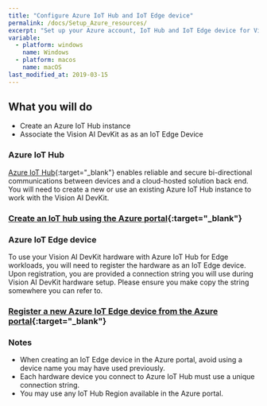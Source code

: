 ```yaml
---
title: "Configure Azure IoT Hub and IoT Edge device"
permalink: /docs/Setup_Azure_resources/
excerpt: "Set up your Azure account, IoT Hub and IoT Edge device for Vision AI Dev Kit"
variable:
  - platform: windows
    name: Windows
  - platform: macos
    name: macOS
last_modified_at: 2019-03-15
---
```


## What you will do

* Create an Azure IoT Hub instance
* Associate the Vision AI DevKit as as an IoT Edge Device

### Azure IoT Hub

[Azure IoT Hub](https://docs.microsoft.com/en-us/azure/iot-hub/about-iot-hub){:target="_blank"} enables reliable and secure bi-directional communications between devices and a cloud-hosted solution back end. You will need to create a new or use an existing Azure IoT Hub instance to work with the Vision AI DevKit.

### [Create an IoT hub using the Azure portal](https://docs.microsoft.com/en-us/azure/iot-hub/iot-hub-create-through-portal#create-an-iot-hub){:target="_blank"}

### Azure IoT Edge device

To use your Vision AI DevKit hardware with Azure IoT Hub for Edge workloads, you will need to register the hardware as an IoT Edge device. Upon registration, you are provided a connection string you will use during Vision AI DevKit hardware setup. Please ensure you make copy the string somewhere you can refer to.

### [Register a new Azure IoT Edge device from the Azure portal](https://docs.microsoft.com/en-us/azure/iot-edge/how-to-register-device-portal#create-a-device){:target="_blank"}

### Notes

* When creating an IoT Edge device in the Azure portal, avoid using a device name you may have used previously.
* Each hardware device you connect to Azure IoT Hub must use a unique connection string.
* You may use any IoT Hub Region available in the Azure portal.
